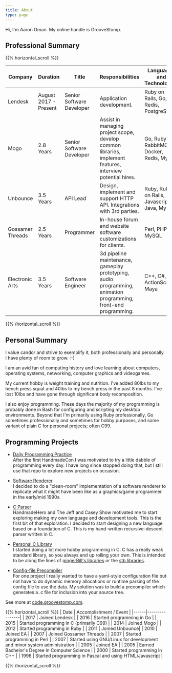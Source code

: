```yaml
---
title: About
type: page
---
```


<div class="message">
  Hi, I'm Aaron Oman.  My online handle is GrooveStomp.
</div>

## Professional Summary

{{% horizontal_scroll %}}

|Company         |Duration              |Title                    |Responsibilities|Languages and Technologies|
|----------------|----------------------|-------------------------|----------------|--------------------------|
|Lendesk         |August 2017 - Present |Senior Software Developer|Application development.|Ruby on Rails, Go, Redis, PostgreSQL|
|Mogo            |2.8 Years             |Senior Software Developer|Assist in managing project scope, develop common libraries, implement features, interview potential hires.|Go, Ruby, RabbitMQ, Docker, Redis, MySQL|
|Unbounce        |3.5 Years             |API Lead                 |Design, implement and support HTTP API. Integrations with 3rd parties.|Ruby, Ruby on Rails, Javascript, Java, MySQL|
|Gossamer Threads|2.5 Years             |Programmer               |In-house forum and website software customizations for clients.|Perl, PHP, MySQL|
|Electronic Arts |3.5 Years             |Software Engineer        |3d pipeline maintenance, gameplay prototyping, audio programming, animation programming, front-end programming.|C++, C#, ActionScript, Maya|

{{% /horizontal_scroll %}}

## Personal Summary

I value candor and strive to exemplify it, both professionally and personally.
I have plenty of room to grow. :-)

I am an avid fan of computing history and love learning about computers,
operating systems, networking, computer graphics and videogames.

My current hobby is weight training and nutrition.  I've added 80lbs to my bench
press squat and 40lbs to my bench press in the past 8 months.  I've lost 10lbs
and have gone through significant body recomposition.

I also enjoy programming.  These days the majority of my programming is probably
done in Bash for configuring and scripting my desktop environments.  Beyond that
I'm primarily using Ruby professionally, Go sometimes professionally and
sometimes for hobby purposes, and some variant of plain C for personal projects;
often C99.

## Programming Projects
- [Daily Programming Practice](https://code.groovestomp.com/practice/tree/)  
  After the first HandmadeCon I was motivated to try a little dabble of
  programming every day.  I have long since stopped doing that, but I still use
  that repo to explore new projects on occasion.

- [Software Renderer](https://code.groovestomp.com/software-renderer/tree/)  
  I decided to do a "clean-room" implementation of a software renderer to
  replicate what it might have been like as a graphics/game programmer in the
  early/mid 1990s.

- [C Parser](https://code.groovestomp.com/cparser/tree/)  
  HandmadeHero and The Jeff and Casey Show motivated me to start exploring
  making my own language and development tools.  This is the first bit of that
  exploration.  I decided to start designing a new language based on a
  foundation of C.  This is my hand-written recursive-descent parser written in
  C.

- [Personal C Library](https://code.groovestomp.com/gslibc/tree)  
  I started doing a lot more hobby programming in C.  C has a really weak
  standard library, so you always end up rolling your own.  This is intended to
  be along the lines of [gingerBill's
  libraries](https://github.com/gingerBill/gb) or the [stb
  libraries](https://github.com/nothings/stb).

- [Config-file Precompiler](https://code.groovestomp.com/gscfg/tree/)  
  For one project I really wanted to have a yaml-style configuration file but
  not have to do dynamic memory allocations or runtime parsing of the config
  file to use the data.  My solution was to build a precompiler which generates
  a .c file for inclusion into your source tree.

See more at [code.groovestomp.com](https://code.groovestomp.com).

{{% horizontal_scroll %}}
| Date | Accomplishment / Event |
|------|----------------|
| 2017 | Joined Lendesk |
| 2016 | Started programming in Go |
| 2015 | Started programming in C (primarily C99) |
| 2014 | Joined Mogo |
| 2012 | Started programming in Ruby |
| 2011 | Joined Unbounce|
| 2010 | Joined EA |
| 2007 | Joined Gossamer Threads |
| 2007 | Started programming in Perl |
| 2007 | Started using GNU/Linux for development and minor system administration |
| 2005 | Joined EA |
| 2005 | Earned Bachelor's Degree in  Computer Science |
| 2000 | Started programming in C++ |
| 1998 | Started programming in Pascal and using HTML/Javascript |

{{% /horizontal_scroll %}}
